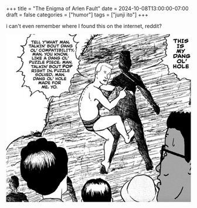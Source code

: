 +++
title = "The Enigma of Arlen Fault"
date = 2024-10-08T13:00:00-07:00
draft = false
categories = ["humor"]
tags = ["junji ito"]
+++

i can't even remember where I found this on the internet, reddit?

![](./ito.png)